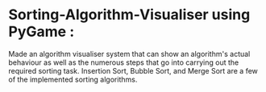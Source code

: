 # Sorting-Algorithm-Visualiser using PyGame	:

Made an algorithm visualiser system that can show an algorithm's actual behaviour as well as the numerous steps that go into carrying out the required sorting task.
Insertion Sort, Bubble Sort, and Merge Sort are a few of the implemented sorting algorithms.
